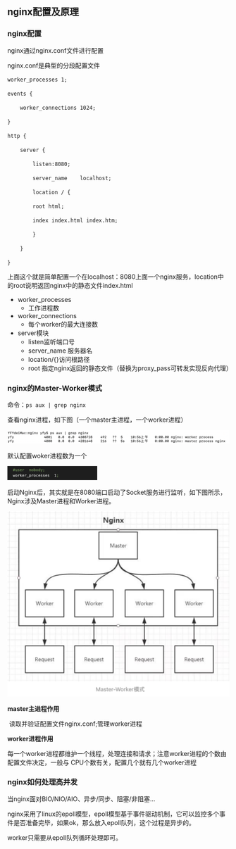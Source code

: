 ## nginx配置及原理

### nginx配置

nginx通过nginx.conf文件进行配置

nginx.conf是典型的分段配置文件

```
worker_processes 1;

events {

    worker_connections 1024;

}

http {

    server {

        listen:8080;

        server_name    localhost;

        location / {

        root html;

        index index.html index.htm;

    	}

	}

}

```

上面这个就是简单配置一个在localhost：8080上面一个nginx服务，location中的root说明返回nginx中的静态文件index.html

- worker_processes
  - 工作进程数
- worker_connections
  - 每个worker的最大连接数
- server模块
  - listen监听端口号
  - server_name 服务器名
  - location/{}访问根路径
  - root 指定nginx返回的静态文件（替换为proxy_pass可转发实现反向代理）

### nginx的Master-Worker模式

命令：`ps aux | grep nginx`

查看nginx进程，如下图（一个master主进程，一个worker进程）

![image-20200227152529019](.\nginx配置及原理.assets\image-20200227152529019.png)

默认配置woker进程数为一个

<img src=".\nginx配置及原理.assets\image-20200227152550821.png" alt="image-20200227152550821" style="zoom:33%;" />

启动Nginx后，其实就是在8080端口启动了Socket服务进行监听，如下图所示，Nginx涉及Master进程和Worker进程。

<img src=".\nginx配置及原理.assets\image-20200227152729533.png" alt="image-20200227152729533" style="zoom:50%;" />

**master主进程作用**

​	读取并验证配置文件nginx.conf;管理worker进程

**worker进程作用**

​	每一个worker进程都维护一个线程，处理连接和请求；注意worker进程的个数由配置文件决定，一般与	CPU个数有关，配置几个就有几个worker进程

### nginx如何处理高并发

当nginx面对BIO/NIO/AIO、异步/同步、阻塞/非阻塞...

nginx采用了linux的epoll模型，epoll模型基于事件驱动机制，它可以监控多个事件是否准备完毕，如果ok，那么放入epoll队列，这个过程是异步的。

worker只需要从epoll队列循环处理即可。
